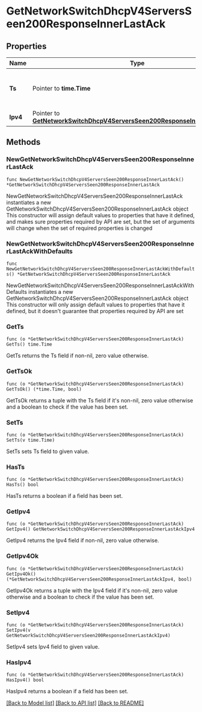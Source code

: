 # GetNetworkSwitchDhcpV4ServersSeen200ResponseInnerLastAck

## Properties

Name | Type | Description | Notes
------------ | ------------- | ------------- | -------------
**Ts** | Pointer to **time.Time** | Last time the DHCPv4 server was acked. | [optional] 
**Ipv4** | Pointer to [**GetNetworkSwitchDhcpV4ServersSeen200ResponseInnerLastAckIpv4**](GetNetworkSwitchDhcpV4ServersSeen200ResponseInnerLastAckIpv4.md) |  | [optional] 

## Methods

### NewGetNetworkSwitchDhcpV4ServersSeen200ResponseInnerLastAck

`func NewGetNetworkSwitchDhcpV4ServersSeen200ResponseInnerLastAck() *GetNetworkSwitchDhcpV4ServersSeen200ResponseInnerLastAck`

NewGetNetworkSwitchDhcpV4ServersSeen200ResponseInnerLastAck instantiates a new GetNetworkSwitchDhcpV4ServersSeen200ResponseInnerLastAck object
This constructor will assign default values to properties that have it defined,
and makes sure properties required by API are set, but the set of arguments
will change when the set of required properties is changed

### NewGetNetworkSwitchDhcpV4ServersSeen200ResponseInnerLastAckWithDefaults

`func NewGetNetworkSwitchDhcpV4ServersSeen200ResponseInnerLastAckWithDefaults() *GetNetworkSwitchDhcpV4ServersSeen200ResponseInnerLastAck`

NewGetNetworkSwitchDhcpV4ServersSeen200ResponseInnerLastAckWithDefaults instantiates a new GetNetworkSwitchDhcpV4ServersSeen200ResponseInnerLastAck object
This constructor will only assign default values to properties that have it defined,
but it doesn't guarantee that properties required by API are set

### GetTs

`func (o *GetNetworkSwitchDhcpV4ServersSeen200ResponseInnerLastAck) GetTs() time.Time`

GetTs returns the Ts field if non-nil, zero value otherwise.

### GetTsOk

`func (o *GetNetworkSwitchDhcpV4ServersSeen200ResponseInnerLastAck) GetTsOk() (*time.Time, bool)`

GetTsOk returns a tuple with the Ts field if it's non-nil, zero value otherwise
and a boolean to check if the value has been set.

### SetTs

`func (o *GetNetworkSwitchDhcpV4ServersSeen200ResponseInnerLastAck) SetTs(v time.Time)`

SetTs sets Ts field to given value.

### HasTs

`func (o *GetNetworkSwitchDhcpV4ServersSeen200ResponseInnerLastAck) HasTs() bool`

HasTs returns a boolean if a field has been set.

### GetIpv4

`func (o *GetNetworkSwitchDhcpV4ServersSeen200ResponseInnerLastAck) GetIpv4() GetNetworkSwitchDhcpV4ServersSeen200ResponseInnerLastAckIpv4`

GetIpv4 returns the Ipv4 field if non-nil, zero value otherwise.

### GetIpv4Ok

`func (o *GetNetworkSwitchDhcpV4ServersSeen200ResponseInnerLastAck) GetIpv4Ok() (*GetNetworkSwitchDhcpV4ServersSeen200ResponseInnerLastAckIpv4, bool)`

GetIpv4Ok returns a tuple with the Ipv4 field if it's non-nil, zero value otherwise
and a boolean to check if the value has been set.

### SetIpv4

`func (o *GetNetworkSwitchDhcpV4ServersSeen200ResponseInnerLastAck) SetIpv4(v GetNetworkSwitchDhcpV4ServersSeen200ResponseInnerLastAckIpv4)`

SetIpv4 sets Ipv4 field to given value.

### HasIpv4

`func (o *GetNetworkSwitchDhcpV4ServersSeen200ResponseInnerLastAck) HasIpv4() bool`

HasIpv4 returns a boolean if a field has been set.


[[Back to Model list]](../README.md#documentation-for-models) [[Back to API list]](../README.md#documentation-for-api-endpoints) [[Back to README]](../README.md)


